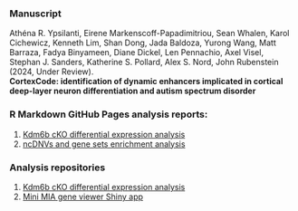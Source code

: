 ### Manuscript

Athéna R. Ypsilanti, Eirene Markenscoff-Papadimitriou, Sean Whalen, Karol Cichewicz, Kenneth Lim, Shan Dong, Jada Baldoza, Yurong Wang, Matt Barraza, Fadya Binyameen, Diane Dickel, Len Pennachio, Axel Visel, Stephan J. Sanders, Katherine S. Pollard, Alex S. Nord, John Rubenstein (2024, Under Review).   
 **CortexCode: identification of dynamic enhancers implicated in cortical deep-layer neuron differentiation and autism spectrum disorder**


### R Markdown GitHub Pages analysis reports:

1. [Kdm6b cKO differential expression analysis](https://nordneurogenomicslab.github.io/Kdm6b_DE/)     
2. [ncDNVs and gene sets enrichment analysis](https://nordlab.shinyapps.io/Enrichment_analysis/) 

### Analysis repositories
1. [Kdm6b cKO differential expression analysis](https://github.com/NordNeurogenomicsLab/Kdm6b_DE/)    
2. [Mini MIA gene viewer Shiny app](https://github.com/NordNeurogenomicsLab/Enrichment_analysis)      


